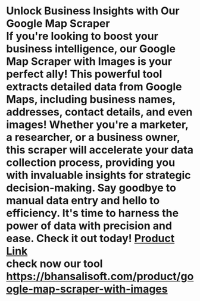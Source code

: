 # Unlock Business Insights with Our Google Map Scraper <br/>If you're looking to boost your business intelligence, our Google Map Scraper with Images is your perfect ally! This powerful tool extracts detailed data from Google Maps, including business names, addresses, contact details, and even images! Whether you're a marketer, a researcher, or a business owner, this scraper will accelerate your data collection process, providing you with invaluable insights for strategic decision-making. Say goodbye to manual data entry and hello to efficiency. It's time to harness the power of data with precision and ease. Check it out today! [Product Link](https://bhansalisoft.com/product/google-map-scraper-with-images)<br/> check now our tool <br/> https://bhansalisoft.com/product/google-map-scraper-with-images
